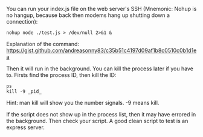 You can run your index.js file on the web server's SSH (Mnemonic: Nohup is no hangup, because back then modems hang up shutting down a connection):
```
nohup node ./test.js > /dev/null 2>&1 &
```

Explanation of the command: https://gist.github.com/andreasonny83/c35b51c4197d09af1b8c0510c0b1d1ea

Then it will run in the background. You can kill the process later if you have to. Firsts find the process ID, then kill the ID:
```
ps
kill -9 _pid_
```

Hint: man kill will show you the number signals. -9 means kill.

If the script does not show up in the process list, then it may have errored in the background. Then check your script. A good clean script to test is an express server.